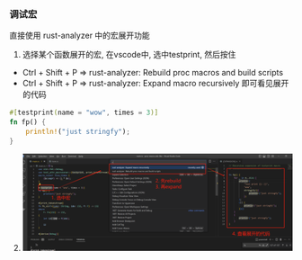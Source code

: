 ### 调试宏

直接使用 rust-analyzer 中的宏展开功能

1. 选择某个函数展开的宏, 在vscode中, 选中testprint, 然后按住 
- Ctrl + Shift + P => rust-analyzer: Rebuild proc macros and build scripts
- Ctrl + Shift + P => rust-analyzer: Expand macro recursively
即可看见展开的代码
```rust
#[testprint(name = "wow", times = 3)]
fn fp() {
    println!("just stringfy");
}
```

2. ![image info](debug_macro.jpg)